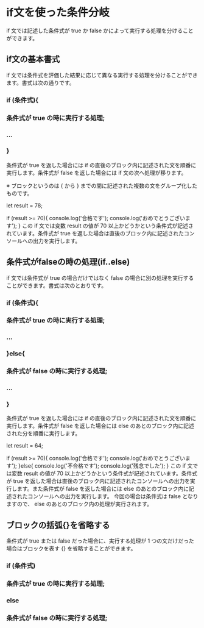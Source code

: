 # if文を使った条件分岐
 if 文では記述した条件式が true か false かによって実行する処理を分けることができます。

 ## if文の基本書式
if 文では条件式を評価した結果に応じて異なる実行する処理を分けることができます。書式は次の通りです。

### if (条件式){
###  条件式が true の時に実行する処理;
###  ...
### }

条件式が true を返した場合には if の直後のブロック内に記述された文を順番に実行します。条件式が false を返した場合には if 文の次へ処理が移ります。

※ ブロックというのは { から } までの間に記述された複数の文をグループ化したものです。

let result = 78;

if (result >= 70){
  console.log('合格です');
  console.log('おめでとうございます');
}
この if 文では変数 result の値が 70 以上かどうかという条件式が記述されています。条件式が true を返した場合は直後のブロック内に記述されたコンソールへの出力を実行します。

## 条件式がfalseの時の処理(if..else)
if 文では条件式が true の場合だけではなく false の場合に別の処理を実行することができます。書式は次のとおりです。

### if (条件式){
###  条件式が true の時に実行する処理;
###  ...
### }else{
###  条件式が false の時に実行する処理;
###  ...
### }
条件式が true を返した場合には if の直後のブロック内に記述された文を順番に実行します。条件式が false を返した場合には else のあとのブロック内に記述された分を順番に実行します。

let result = 64;

if (result >= 70){
  console.log('合格です');
  console.log('おめでとうございます');
}else{
  console.log('不合格です');
  console.log('残念でした');
}
この if 文では変数 result の値が 70 以上かどうかという条件式が記述されています。条件式が true を返した場合は直後のブロック内に記述されたコンソールへの出力を実行します。また条件式が false を返した場合には else のあとのブロック内に記述されたコンソールへの出力を実行します。
今回の場合は条件式は false となりますので、 else のあとのブロック内の処理が実行されます。

## ブロックの括弧{}を省略する
条件式が true または false だった場合に、実行する処理が 1 つの文だけだった場合はブロックを表す {} を省略することができます。

### if (条件式)
###  条件式が true の時に実行する処理;
### else
###  条件式が false の時に実行する処理;